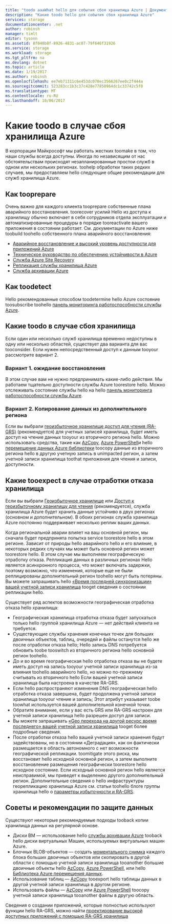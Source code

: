 ```yaml
---
title: "toodo aaaWhat hello для события сбоя хранилища Azure | Документы Microsoft"
description: "Какие toodo hello для события сбоя хранилища Azure"
services: storage
documentationcenter: .net
author: robinsh
manager: timlt
editor: tysonn
ms.assetid: 8f040b0f-8926-4831-ac07-79f646f31926
ms.service: storage
ms.workload: storage
ms.tgt_pltfrm: na
ms.devlang: dotnet
ms.topic: article
ms.date: 1/19/2017
ms.author: robinsh
ms.openlocfilehash: ee7eb71311c6e453dc078ec3566267ee0c2f444a
ms.sourcegitcommit: 523283cc1b3c37c428e77850964dc1c33742c5f0
ms.translationtype: MT
ms.contentlocale: ru-RU
ms.lasthandoff: 10/06/2017
---
```

# <a name="what-toodo-if-an-azure-storage-outage-occurs"></a>Какие toodo в случае сбоя хранилища Azure
В корпорации Майкрософт мы работать жестких toomake в том, что наши службы всегда доступны. Иногда по независящим от нас обстоятельствам происходят незапланированные простои служб в одном или нескольких регионах. toohelp обработки таких редких случаев, мы предоставляем hello следующие общие рекомендации для служб хранилища Azure.

## <a name="how-tooprepare"></a>Как tooprepare
Очень важно для каждого клиента tooprepare собственные плана аварийного восстановления. toorecover усилий Hello из доступа к хранилищу обычно включает в себя сотрудников отдела эксплуатации и автоматизированные процедуры в порядке tooreactivate вашего приложения в состоянии работает. См. документации по Azure ниже toobuild toohello собственного плана аварийного восстановления:

* [Аварийное восстановление и высокий уровень доступности для приложений Azure](../resiliency/resiliency-disaster-recovery-high-availability-azure-applications.md)
* [Техническое руководство по обеспечению устойчивости в Azure](../resiliency/resiliency-technical-guidance.md)
* [Служба Azure Site Recovery](https://azure.microsoft.com/services/site-recovery/)
* [Репликация службы хранилища Azure](storage-redundancy.md)
* [Служба архивации Azure](https://azure.microsoft.com/services/backup/)

## <a name="how-toodetect"></a>Как toodetect
Hello рекомендованные способом toodetermine hello Azure состояние toosubscribe toohello [панель мониторинга работоспособности службы Azure](https://azure.microsoft.com/status/).

## <a name="what-toodo-if-a-storage-outage-occurs"></a>Какие toodo в случае сбоя хранилища
Если один или несколько служб хранилища временно недоступны в одну или несколько областей, существует два варианта для вас tooconsider. Если нужен непосредственный доступ к данным tooyour рассмотрите вариант 2.

### <a name="option-1-wait-for-recovery"></a>Вариант 1. ожидание восстановления
В этом случае вам не нужно предпринимать какие-либо действия. Мы работаем тщательно доступности службы Azure toorestore hello. Можно отслеживать состояние службы hello на hello [панель мониторинга работоспособности службы Azure](https://azure.microsoft.com/status/).

### <a name="option-2-copy-data-from-secondary"></a>Вариант 2. Копирование данных из дополнительного региона
Если вы выбрали [геоизбыточное хранилище доступ для чтения (RA-GRS)](storage-redundancy.md#read-access-geo-redundant-storage) (рекомендуется) для учетных записей хранилища, будет иметь доступ на чтение данных tooyour из вторичного региона hello. Можно использовать средства, такие как [AzCopy](storage-use-azcopy.md), [Azure PowerShell](storage-powershell-guide-full.md)и hello [перемещение данных Azure библиотеки](https://azure.microsoft.com/blog/introducing-azure-storage-data-movement-library-preview-2/) toocopy данные из вторичного региона hello в другую учетную запись в unimpacted регион, а затем учетной записи хранилища toothat приложения для чтения и записи, доступности.

## <a name="what-tooexpect-if-a-storage-failover-occurs"></a>Какие tooexpect в случае отработки отказа хранилища
Если вы выбрали [Геоизбыточное хранилище](storage-redundancy.md#geo-redundant-storage) или [Доступ к геоизбыточному хранилищу для чтения](storage-redundancy.md#read-access-geo-redundant-storage) (рекомендуется), служба хранилища Azure будет хранить данные устойчиво в двух регионах (основном и дополнительном). В обоих регионах служба хранилища Azure постоянно поддерживает несколько реплик ваших данных.

Когда региональной аварии влияет на ваш основной регион, мы сначала будет предпринята попытка service toorestore hello в этом регионе. Зависит от природы hello аварийного hello и его влияние, в некоторых редких случаях мы может быть основной регион может toorestore hello. В этом случае мы выполняем географическую отработку отказа. Репликация данных в различных регионах Hello является асинхронного процесса, что может включать задержки, поэтому возможно, что изменения, которые еще не были реплицированы дополнительный регион toohello могут быть потеряны. Вы можете запрашивать hello [«Время последней синхронизации» вашей учетной записи хранилища](https://blogs.msdn.microsoft.com/windowsazurestorage/2013/12/11/windows-azure-storage-redundancy-options-and-read-access-geo-redundant-storage/) tooget сведения о состоянии репликации hello.

Существует ряд аспектов возможности географическая отработка отказа hello хранилища:

* Географическая хранилища отработка отказа будет запускаться только hello группой хранилища Azure — нет действий клиента не требуется.
* Существующие службы хранения конечных точек для больших двоичных объектов, таблиц, очередей и файлы останутся hello же после отработки отказа hello; Hello запись DNS потребуется обновить toobe tooswitch из вторичного региона hello основной регион toohello.
* До и во время географическая hello отработка отказа вы не будете иметь доступ на запись tooyour учетной записи хранилища из-за влияния toohello аварийного hello, но можно по-прежнему считывать из вторичного hello Если вашей учетной записи хранилища была настроена в качестве RA-GRS.
* Если hello распространяют изменения DNS географическая hello отработка отказа завершена, будет продолжена учетной записи хранилища tooyour чтение и запись; Этот атрибут указывает toobe toowhat используется вашей дополнительной конечной точки. 
* Обратите внимание, если у вас есть GRS или RA-GRS настроен для учетной записи хранилища hello разрешен доступ для записи. 
* Вы можете запрашивать [«Geo перехода на другой ресурс время последнего» вашей учетной записи хранилища](https://msdn.microsoft.com/library/azure/ee460802.aspx) tooget более подробные сведения.
* После отработки отказа hello вашей учетной записи хранения будут задействованы, но в состоянии «Деградация», как он фактически размещается в область автономного с нет возможности географической репликации. toomitigate этого риска, мы восстановит hello исходной основной регион, а затем выполните восстановление размещения географически toorestore hello исходное состояние. Если исходный основной регион hello является неисправимой, мы приведет к выделению другого дополнительный регион.
  Дополнительные сведения о hello инфраструктуры георепликацию хранилища Azure см. статьи toohello блоге группы хранилища hello о [параметры избыточности и RA-GRS](https://blogs.msdn.microsoft.com/windowsazurestorage/2013/12/11/windows-azure-storage-redundancy-options-and-read-access-geo-redundant-storage/).

## <a name="best-practices-for-protecting-your-data"></a>Советы и рекомендации по защите данных
Существуют некоторые рекомендуемые подходы tooback копии хранилища данных на регулярной основе.

* Диски ВМ — использование hello [службы архивации Azure](https://azure.microsoft.com/services/backup/) tooback hello диски виртуальных Машин, используемых виртуальных машин Azure.
* Блочных BLOB-объектов — создать [моментального снимка](https://msdn.microsoft.com/library/azure/hh488361.aspx) каждого блока больших двоичных объектов или скопировать в другой области с помощью учетной записи хранилища tooanother большие двоичные объекты hello [AzCopy](storage-use-azcopy.md), [Azure PowerShell](storage-powershell-guide-full.md), или hello [ Библиотека Azure перемещения данных](https://azure.microsoft.com/blog/introducing-azure-storage-data-movement-library-preview-2/).
* Использование таблиц — [AzCopy](storage-use-azcopy.md) tooexport hello таблицы данных в другой учетной записи хранилища в другом регионе.
* Использовать файлы — [AzCopy](storage-use-azcopy.md) или [Azure PowerShell](storage-powershell-guide-full.md) toocopy учетной записи хранилища tooanother файлы в другую область.

Сведения о создании приложений, которые полностью используют функции hello RA-GRS, можно найти [проектирование высокой доступных приложений с помощью RA-GRS хранилища](storage-designing-ha-apps-with-ragrs.md)

